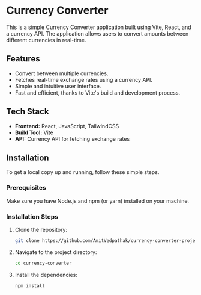 # Currency Converter

This is a simple Currency Converter application built using Vite, React, and a currency API. The application allows users to convert amounts between different currencies in real-time.

## Features

- Convert between multiple currencies.
- Fetches real-time exchange rates using a currency API.
- Simple and intuitive user interface.
- Fast and efficient, thanks to Vite's build and development process.

## Tech Stack

- **Frontend:** React, JavaScript, TailwindCSS
- **Build Tool:** Vite
- **API:** Currency API for fetching exchange rates

## Installation

To get a local copy up and running, follow these simple steps.

### Prerequisites

Make sure you have Node.js and npm (or yarn) installed on your machine.

### Installation Steps

1. Clone the repository:

   ```bash
   git clone https://github.com/AmitVedpathak/currency-converter-project.git

2. Navigate to the project directory:

    ```bash
    cd currency-converter

3. Install the dependencies:

    ```bash
    npm install

